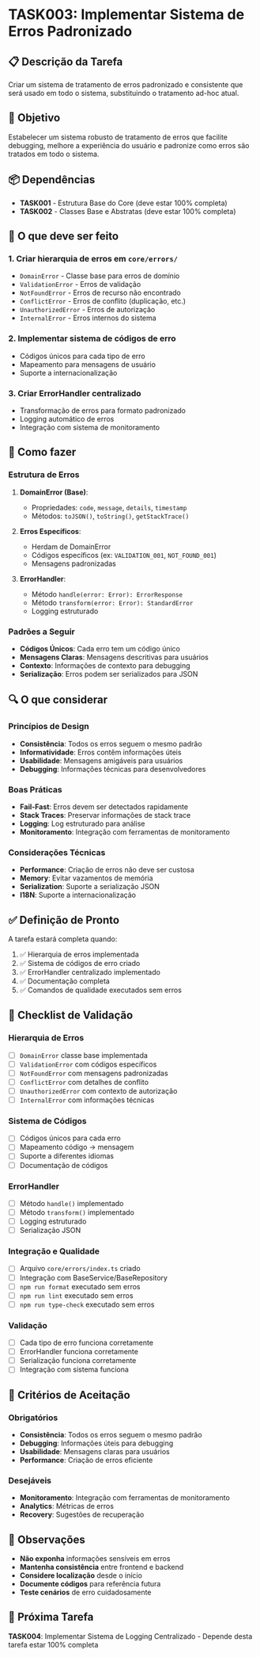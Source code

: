 # TASK003: Implementar Sistema de Erros Padronizado

## 📋 Descrição da Tarefa

Criar um sistema de tratamento de erros padronizado e consistente que será usado em todo o sistema, substituindo o tratamento ad-hoc atual.

## 🎯 Objetivo

Estabelecer um sistema robusto de tratamento de erros que facilite debugging, melhore a experiência do usuário e padronize como erros são tratados em todo o sistema.

## 📦 Dependências

- **TASK001** - Estrutura Base do Core (deve estar 100% completa)
- **TASK002** - Classes Base e Abstratas (deve estar 100% completa)

## 🔧 O que deve ser feito

### 1. Criar hierarquia de erros em `core/errors/`

- `DomainError` - Classe base para erros de domínio
- `ValidationError` - Erros de validação
- `NotFoundError` - Erros de recurso não encontrado
- `ConflictError` - Erros de conflito (duplicação, etc.)
- `UnauthorizedError` - Erros de autorização
- `InternalError` - Erros internos do sistema

### 2. Implementar sistema de códigos de erro

- Códigos únicos para cada tipo de erro
- Mapeamento para mensagens de usuário
- Suporte a internacionalização

### 3. Criar ErrorHandler centralizado

- Transformação de erros para formato padronizado
- Logging automático de erros
- Integração com sistema de monitoramento

## 🎯 Como fazer

### Estrutura de Erros

1. **DomainError (Base)**:
   - Propriedades: `code`, `message`, `details`, `timestamp`
   - Métodos: `toJSON()`, `toString()`, `getStackTrace()`

2. **Erros Específicos**:
   - Herdam de DomainError
   - Códigos específicos (ex: `VALIDATION_001`, `NOT_FOUND_001`)
   - Mensagens padronizadas

3. **ErrorHandler**:
   - Método `handle(error: Error): ErrorResponse`
   - Método `transform(error: Error): StandardError`
   - Logging estruturado

### Padrões a Seguir

- **Códigos Únicos**: Cada erro tem um código único
- **Mensagens Claras**: Mensagens descritivas para usuários
- **Contexto**: Informações de contexto para debugging
- **Serialização**: Erros podem ser serializados para JSON

## 🔍 O que considerar

### Princípios de Design

- **Consistência**: Todos os erros seguem o mesmo padrão
- **Informatividade**: Erros contêm informações úteis
- **Usabilidade**: Mensagens amigáveis para usuários
- **Debugging**: Informações técnicas para desenvolvedores

### Boas Práticas

- **Fail-Fast**: Erros devem ser detectados rapidamente
- **Stack Traces**: Preservar informações de stack trace
- **Logging**: Log estruturado para análise
- **Monitoramento**: Integração com ferramentas de monitoramento

### Considerações Técnicas

- **Performance**: Criação de erros não deve ser custosa
- **Memory**: Evitar vazamentos de memória
- **Serialization**: Suporte a serialização JSON
- **I18N**: Suporte a internacionalização

## ✅ Definição de Pronto

A tarefa estará completa quando:

1. ✅ Hierarquia de erros implementada
2. ✅ Sistema de códigos de erro criado
3. ✅ ErrorHandler centralizado implementado
4. ✅ Documentação completa
5. ✅ Comandos de qualidade executados sem erros

## 🧪 Checklist de Validação

### Hierarquia de Erros

- [ ] `DomainError` classe base implementada
- [ ] `ValidationError` com códigos específicos
- [ ] `NotFoundError` com mensagens padronizadas
- [ ] `ConflictError` com detalhes de conflito
- [ ] `UnauthorizedError` com contexto de autorização
- [ ] `InternalError` com informações técnicas

### Sistema de Códigos

- [ ] Códigos únicos para cada erro
- [ ] Mapeamento código → mensagem
- [ ] Suporte a diferentes idiomas
- [ ] Documentação de códigos

### ErrorHandler

- [ ] Método `handle()` implementado
- [ ] Método `transform()` implementado
- [ ] Logging estruturado
- [ ] Serialização JSON

### Integração e Qualidade

- [ ] Arquivo `core/errors/index.ts` criado
- [ ] Integração com BaseService/BaseRepository
- [ ] `npm run format` executado sem erros
- [ ] `npm run lint` executado sem erros
- [ ] `npm run type-check` executado sem erros

### Validação

- [ ] Cada tipo de erro funciona corretamente
- [ ] ErrorHandler funciona corretamente
- [ ] Serialização funciona corretamente
- [ ] Integração com sistema funciona

## 🚨 Critérios de Aceitação

### Obrigatórios

- **Consistência**: Todos os erros seguem o mesmo padrão
- **Debugging**: Informações úteis para debugging
- **Usabilidade**: Mensagens claras para usuários
- **Performance**: Criação de erros eficiente

### Desejáveis

- **Monitoramento**: Integração com ferramentas de monitoramento
- **Analytics**: Métricas de erros
- **Recovery**: Sugestões de recuperação

## 📝 Observações

- **Não exponha** informações sensíveis em erros
- **Mantenha consistência** entre frontend e backend
- **Considere localização** desde o início
- **Documente códigos** para referência futura
- **Teste cenários** de erro cuidadosamente

## 🔄 Próxima Tarefa

**TASK004**: Implementar Sistema de Logging Centralizado - Depende desta tarefa estar 100% completa

